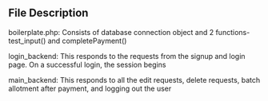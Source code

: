 ## File Description

boilerplate.php: Consists of database connection object and 2 functions- test_input() and completePayment()

login_backend: This responds to the requests from the signup and login page. On a successful login, the session begins

main_backend: This responds to all the edit requests, delete requests, batch allotment after payment, and logging out the user
